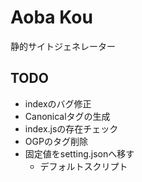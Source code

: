 # Aoba Kou

静的サイトジェネレーター

## TODO

* indexのバグ修正
* Canonicalタグの生成
* index.jsの存在チェック
* OGPのタグ削除
* 固定値をsetting.jsonへ移す
    * デフォルトスクリプト
